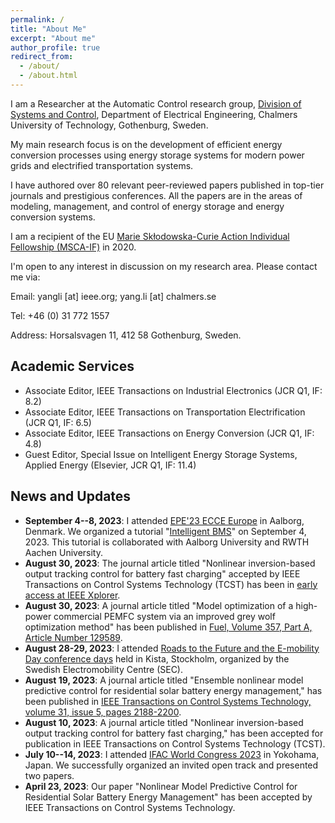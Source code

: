 ```yaml
---
permalink: /
title: "About Me"
excerpt: "About me"
author_profile: true
redirect_from: 
  - /about/
  - /about.html
---
```


I am a Researcher at the Automatic Control research group, [Division of Systems and Control](https://www.chalmers.se/en/departments/e2/research/systems-and-control/), Department of Electrical Engineering, Chalmers University of Technology, Gothenburg, Sweden. 

My main research focus is on the development of efficient energy conversion processes using energy storage systems for modern power grids and electrified transportation systems.

I have authored over 80 relevant peer-reviewed papers published in top-tier journals and prestigious conferences. All the papers are in the areas of modeling, management, and control of energy storage and energy conversion systems. 

I am a recipient of the EU [Marie Skłodowska-Curie Action Individual Fellowship (MSCA-IF)](https://cordis.europa.eu/project/id/895337) in 2020.

I'm open to any interest in discussion on my research area. Please contact me via:

Email: yangli [at] ieee.org; yang.li [at] chalmers.se

Tel: +46 (0) 31 772 1557 

Address: Horsalsvagen 11, 412 58 Gothenburg, Sweden.


Academic Services
------
- Associate Editor, IEEE Transactions on Industrial Electronics (JCR Q1, IF: 8.2)
- Associate Editor, IEEE Transactions on Transportation Electrification (JCR Q1, IF: 6.5)
- Associate Editor, IEEE Transactions on Energy Conversion (JCR Q1, IF: 4.8)
- Guest Editor, Special Issue on Intelligent Energy Storage Systems, Applied Energy (Elsevier, JCR Q1, IF: 11.4)

News and Updates
------
- **September 4--8, 2023**: I attended [EPE'23 ECCE Europe](https://epe2023.com/) in Aalborg, Denmark. We organized a tutorial "[Intelligent BMS](https://epe2023.com/wp-content/uploads/EPE23_TUT_PROP_14_Remus_TEODORESCU_Intelligent-BMS.pdf)" on September 4, 2023. This tutorial is collaborated with Aalborg University and RWTH Aachen  University.
- **August 30, 2023**: The journal article titled "Nonlinear inversion-based output tracking control for battery fast charging" accepted by IEEE Transactions on Control Systems Technology (TCST) has been in [early access at IEEE Xplorer](http://doi.org/10.1109/TCST.2023.3306240).
- **August 30, 2023**: A journal article titled "Model optimization of a high-power commercial PEMFC system via an improved grey wolf optimization method" has been published in [Fuel, Volume 357, Part A, Article Number 129589](http://doi.org/10.1016/j.fuel.2023.129589).
- **August 28-29, 2023**: I attended [Roads to the Future and the E-mobility Day conference days](https://emobilitycentre.se/event/welcome-to-the-roads-to-the-future-and-the-e-mobility-day-conference-days/) held in Kista, Stockholm, organized by the Swedish Electromobility Centre (SEC).
- **August 19, 2023**: A journal article titled "Ensemble nonlinear model predictive control for residential solar battery energy management," has been published in [IEEE Transactions on Control Systems Technology, volume 31, issue 5, pages 2188-2200](http://doi.org/10.1109/TCST.2023.3291540).
- **August 10, 2023**: A journal article titled "Nonlinear inversion-based output tracking control for battery fast charging," has been accepted for publication in IEEE Transactions on Control Systems Technology (TCST).
- **July 10--14, 2023**: I attended [IFAC World Congress 2023](https://www.ifac2023.org/) in Yokohama, Japan. We successfully organized an invited open track and presented two papers.
- **April 23, 2023**: Our paper "Nonlinear Model Predictive Control for Residential Solar Battery Energy Management" has been accepted by IEEE Transactions on Control Systems Technology.